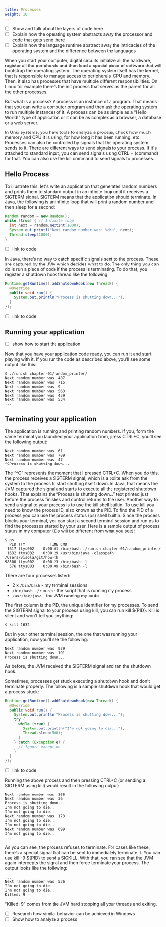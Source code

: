 ```yaml
---
title: Processes
weight: 10
---
```


- [ ] Show and talk about the layers of code here
- [ ] Explain how the operating system abstracts away the processor and code that gets send there
- [ ] Explain how the language runtime abstract away the intricacies of the operating system and the difference between the languages 

When you start your computer, digital circuits initialize all the hardware, register all the peripherals and then load a special piece of software that will bootstrap the operating system.
The operating system itself has the kernel, that is responsible to manage access to peripherals, CPU and memory.
Then, it also has processes that have multiple different responsibilities.
On Linux for example there's the init process that serves as the parent for all the other processes.

But what is a process?
A process is an instance of a program.
That means that you can write a computer program and then ask the operating system to run multiple instances of it.
A process can be as simple as a “Hello World!” type of application or it can be as complex as a browser, a database or a web server.

In Unix systems, you have tools to analyze a process, check how much memory and CPU it is using, for how long it has been running, etc.
Processes can also be controlled by signals that the operating system sends to it.
There are different ways to send signals to your process.
If it's attached to standard input, you can send signals using CTRL + (command) for that.
You can also use the kill command to send signals to processes.

## Hello Process

To illustrate this, let's write an application that generates random numbers and prints them to standard output in an infinite loop until it receives a SIGTERM signal. SIGTERM means that the application should terminate.
In Java, the following is an infinite loop that will print a random number and then sleep for a second:

```java
Random random = new Random();
while (true) { // Infinite loop
  int next = random.nextInt(1000);
  System.out.printf("Next random number was: %d\n", next);
  Thread.sleep(1000);
}
```
- [ ] link to code

In Java, there’s no way to catch specific signals sent to the process. These are captured by the JVM which decides what to do. The only thing you can do is run a piece of code if the process is terminating. To do that, you register a shutdown hook thread like the following:

```java
Runtime.getRuntime().addShutdownHook(new Thread() {
  @Override
  public void run() {
    System.out.println("Process is shutting down...");
  }
});
```
- [ ] link to code

## Running your application

- [ ] show how to start the application

Now that you have your application code ready, you can run it and start playing with it. If you run the code as described above, you’ll see some output like this:

```shell
$ ./run.sh chapter-01/random_printer/
Next random number was: 487
Next random number was: 715
Next random number was: 9
Next random number was: 563
Next random number was: 439
Next random number was: 534
...
```

## Terminating your application

The application is running and printing random numbers. If you, form the same terminal you launched your application from, press CTRL+C, you’ll see the following output:

```text
Next random number was: 61
Next random number was: 789
Next random number was: 47
^CProcess is shutting down...
```

The “^C” represents the moment that I pressed CTRL+C. When you do this, the process receives a SIGTERM signal, which is a polite ask from the system to the process to start shutting itself down. In Java, that means the JVM captured the signal and starts to execute all the registered shutdown hooks. That explains the “Process is shutting down...” text printed just before the process finishes and control returns to the user.
Another way to send a signal to your process is to use the kill shell builtin. To use kill you need to know the process ID, also known as the PID. To find the PID of a process you can use the process status (ps) shell builtin. Since the process blocks your terminal, you can start a second terminal session and run ps to find the processes started by your user. Here is a sample output of process status in my computer (IDs will be different from what you see):

```shell
$ ps
  PID TTY           TIME CMD
 1617 ttys002    0:00.01 /bin/bash ./run.sh chapter-01/random_printer/
 1632 ttys002    0:00.29 /usr/bin/java -classpath /Users/visola/git/how-th
98500 ttys002    0:00.23 /bin/bash -l
  576 ttys003    0:00.09 /bin/bash -l
```

There are four processes listed:
- 2 x `/bin/bash` - my terminal sessions
- `/bin/bash ./run.sh` - the script that is running my process
- `/usr/bin/java` - the JVM running my code

The first column is the PID, the unique identifier for my processes. To send the SIGTERM signal to your process using kill, you can run kill ${PID}. Kill is silent and won’t tell you anything:

```shell
$ kill 1632
```

But in your other terminal session, the one that was running your application, now you’ll see the following:

```text
Next random number was: 929
Next random number was: 191
Process is shutting down...
```

As before, the JVM received the SIGTERM signal and ran the shutdown hook.

Sometimes, processes get stuck executing a shutdown hook and don’t terminate properly. The following is a sample shutdown hook that would get a process stuck:

```java
Runtime.getRuntime().addShutdownHook(new Thread() {
  @Override
  public void run() {
    System.out.println("Process is shutting down...");
    try {
      while (true) {
        System.out.println("I'm not going to die...");
        Thread.sleep(500);
      }
    } catch (Exception e) {
      // Ignore exception
    }
  }
});
```
- [ ] link to code

Running the above process and then pressing CTRL+C (or sending a SIGTERM using kill) would result in the following output:

```text
Next random number was: 366
Next random number was: 36
Process is shutting down...
I'm not going to die...
I'm not going to die...
Next random number was: 173
I'm not going to die...
I'm not going to die...
Next random number was: 699
I'm not going to die...
...
```

As you can see, the process refuses to terminate. For cases like these, there’s a special signal that can be sent to immediately terminate it. You can use kill -9 ${PID} to send a SIGKILL. With that, you can see that the JVM again intercepts the signal and then force terminate your process. The output looks like the following:

```text
...
Next random number was: 536
I'm not going to die...
I'm not going to die...
Killed: 9
```

“Killed: 9” comes from the JVM hard stopping all your threads and exiting.

- [ ] Research how similar behavior can be achieved in Windows
- [ ] Show how to analyze a process
